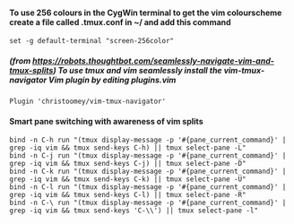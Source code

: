 #### To use 256 colours in the CygWin terminal to get the vim colourscheme create a file called .tmux.conf in ~/ and add this command

```
set -g default-terminal "screen-256color"
```

##### (from https://robots.thoughtbot.com/seamlessly-navigate-vim-and-tmux-splits) To use tmux and vim seamlessly install the vim-tmux-navigator Vim plugin by editing plugins.vim

``` 
Plugin 'christoomey/vim-tmux-navigator'
```

#### Smart pane switching with awareness of vim splits
```
bind -n C-h run "(tmux display-message -p '#{pane_current_command}' | grep -iq vim && tmux send-keys C-h) || tmux select-pane -L"
bind -n C-j run "(tmux display-message -p '#{pane_current_command}' | grep -iq vim && tmux send-keys C-j) || tmux select-pane -D"
bind -n C-k run "(tmux display-message -p '#{pane_current_command}' | grep -iq vim && tmux send-keys C-k) || tmux select-pane -U"
bind -n C-l run "(tmux display-message -p '#{pane_current_command}' | grep -iq vim && tmux send-keys C-l) || tmux select-pane -R"
bind -n C-\ run "(tmux display-message -p '#{pane_current_command}' | grep -iq vim && tmux send-keys 'C-\\') || tmux select-pane -l"
```
